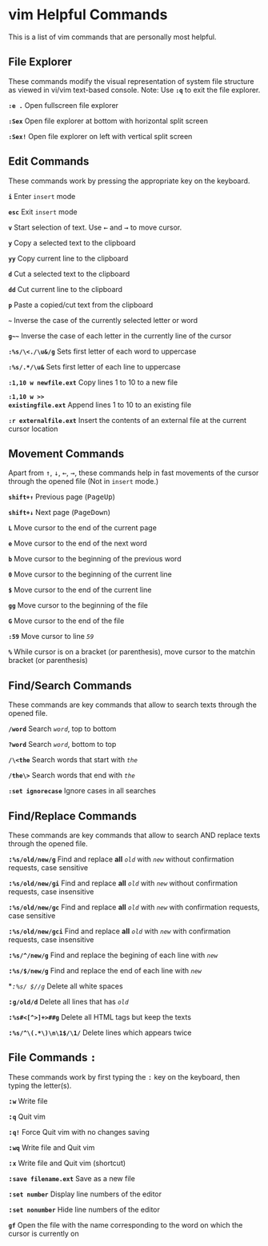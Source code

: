 # vim Helpful Commands
This is a list of vim commands that are personally most helpful.

## File Explorer
These commands modify the visual representation of system file structure as viewed in vi/vim text-based console.
Note: Use **<code><kbd>:</kbd>q</code>** to exit the file explorer.

**<code><kbd>:</kbd>e .</code>** Open fullscreen file explorer

**<code><kbd>:</kbd>Sex</code>** Open file explorer at bottom with horizontal split screen

**<code><kbd>:</kbd>Sex!</code>** Open file explorer on left with vertical split screen

## Edit Commands
These commands work by pressing the appropriate key on the keyboard.

**<code><kbd>i</kbd></code>** Enter <code>insert</code> mode

**<code><kbd>esc</kbd></code>** Exit <code>insert</code> mode

**<code><kbd>v</kbd></code>** Start selection of text. Use <kbd>&larr;</kbd> and <kbd>&rarr;</kbd> to move cursor.

**<code><kbd>y</kbd></code>** Copy a selected text to the clipboard

**<code><kbd>y</kbd><kbd>y</kbd></code>** Copy current line to the clipboard

**<code><kbd>d</kbd></code>** Cut a selected text to the clipboard

**<code><kbd>d</kbd><kbd>d</kbd></code>** Cut current line to the clipboard

**<code><kbd>p</kbd></code>** Paste a copied/cut text from the clipboard

**<code><kbd>~</kbd></code>** Inverse the case of the currently selected letter or word

**<code><kbd>g</kbd><kbd>~</kbd><kbd>~</kbd></code>** Inverse the case of each letter in the currently line of the cursor

**<code><kbd>:</kbd>%s/\\<./\\u&/g</code>** Sets first letter of each word to uppercase

**<code><kbd>:</kbd>%s/.*/\u&</code>** Sets first letter of each line to uppercase

**<code><kbd>:</kbd>1,10 w newfile.ext</code>** Copy lines 1 to 10 to a new file

**<code><kbd>:</kbd>1,10 w >> existingfile.ext</code>** Append lines 1 to 10 to an existing file

**<code><kbd>:</kbd>r externalfile.ext</code>** Insert the contents of an external file at the current cursor location

## Movement Commands
Apart from <kbd>&uarr;</kbd>, <kbd>&darr;</kbd>, <kbd>&larr;</kbd>, <kbd>&rarr;</kbd>, these commands help in fast movements of the cursor through the opened file (Not in <code>insert</code> mode.)

**<code><kbd>shift</kbd>+<kbd>&uarr;</kbd></code>** Previous page (<kbd>PageUp</kbd>)

**<code><kbd>shift</kbd>+<kbd>&darr;</kbd></code>** Next page (<kbd>PageDown</kbd>)

**<code><kbd>L</kbd></code>** Move cursor to the end of the current page

**<code><kbd>e</kbd></code>** Move cursor to the end of the next word

**<code><kbd>b</kbd></code>** Move cursor to the beginning of the previous word

**<code><kbd>0</kbd></code>** Move cursor to the beginning of the current line

**<code><kbd>$</kbd></code>** Move cursor to the end of the current line

**<code><kbd>gg</kbd></code>** Move cursor to the beginning of the file

**<code><kbd>G</kbd></code>** Move cursor to the end of the file

**<code><kbd>:59</kbd></code>** Move cursor to line <code>*59*</code>

**<code><kbd>%</kbd></code>** While cursor is on a bracket (or parenthesis), move cursor to the matchin bracket (or parenthesis)

## Find/Search Commands
These commands are key commands that allow to search texts through the opened file.

**<code><kbd>/</kbd>word</code>** Search <code>*word*</code>, top to bottom

**<code><kbd>?</kbd>word</code>** Search <code>*word*</code>, bottom to top

**<code><kbd>/</kbd>&#92;&lt;the</code>** Search words that start with <code>*the*</code>

**<code><kbd>/</kbd>the&#92;&gt;</code>** Search words that end with <code>*the*</code>

**<code><kbd>:</kbd>set ignorecase</code>** Ignore cases in all searches

## Find/Replace Commands
These commands are key commands that allow to search AND replace texts through the opened file.

**<kbd>:</kbd><code>%s/old/new/g</code>** Find and replace **all** <code>*old*</code> with <code>*new*</code> without confirmation requests, case sensitive

**<kbd>:</kbd><code>%s/old/new/gi</code>** Find and replace **all** <code>*old*</code> with <code>*new*</code> without confirmation requests, case insensitive

**<kbd>:</kbd><code>%s/old/new/gc</code>** Find and replace **all** <code>*old*</code> with <code>*new*</code> with confirmation requests, case sensitive

**<kbd>:</kbd><code>%s/old/new/gci</code>** Find and replace **all** <code>*old*</code> with <code>*new*</code> with confirmation requests, case insensitive

**<kbd>:</kbd><code>%s/^/new/g</code>** Find and replace the begining of each line with <code>*new*</code>

**<kbd>:</kbd><code>%s/$/new/g</code>** Find and replace the end of each line with <code>*new*</code>

**<kbd>:</kbd><code>%s/ *$//g</code>** Delete all white spaces

**<kbd>:</kbd><code>g/old/d</code>** Delete all lines that has <code>*old*</code>

**<kbd>:</kbd><code>%s#&lt;[^&gt;]\+&gt;##g</code>** Delete all HTML tags but keep the texts

**<kbd>:</kbd><code>%s/^\\(.*\\)\\n\\1$/\\1/</code>** Delete lines which appears twice

## File Commands <kbd>:</kbd>
These commands work by first typing the <kbd>:</kbd> key on the keyboard, then typing the letter(s).

**<kbd>:</kbd><code>w</code>** Write file

**<kbd>:</kbd><code>q</code>** Quit vim

**<kbd>:</kbd><code>q!</code>** Force Quit vim with no changes saving

**<kbd>:</kbd><code>wq</code>** Write file and Quit vim

**<kbd>:</kbd><code>x</code>** Write file and Quit vim (shortcut)

**<kbd>:</kbd><code>save filename.ext</code>** Save as a new file

**<kbd>:</kbd><code>set number</code>** Display line numbers of the editor

**<kbd>:</kbd><code>set nonumber</code>** Hide line numbers of the editor

**<code><kbd>g</kbd><kbd>f</kbd></code>** Open the file with the name corresponding to the word on which the cursor is currently on
